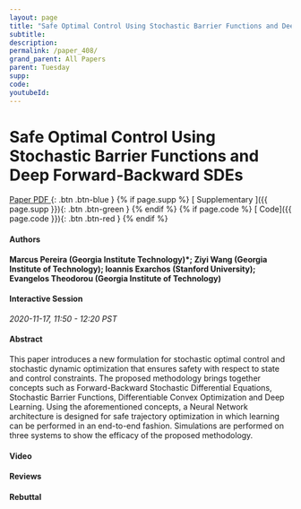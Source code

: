 ```yaml
---
layout: page
title: "Safe Optimal Control Using Stochastic Barrier Functions and Deep Forward-Backward SDEs"
subtitle: 
description:
permalink: /paper_408/
grand_parent: All Papers
parent: Tuesday
supp: 
code: 
youtubeId: 
---
```


# Safe Optimal Control Using Stochastic Barrier Functions and Deep Forward-Backward SDEs

[<i class="fa fa-file-text-o" aria-hidden="true"></i> Paper PDF ](https://drive.google.com/file/d/1JdOIxUzygGzleIAhG9Oxgpom41iZ5Yvp/view){: .btn .btn-blue } {% if page.supp %} [<i class="fa fa-file-text-o" aria-hidden="true"></i> Supplementary ]({{ page.supp }}){: .btn .btn-green } {% endif %} {% if page.code %} [<i class="fa fa-github" aria-hidden="true"></i> Code]({{ page.code }}){: .btn .btn-red }
{% endif %}

#### Authors
**Marcus Pereira (Georgia Institute  Technology)*; Ziyi Wang (Georgia Institute of Technology); Ioannis Exarchos (Stanford University); Evangelos Theodorou (Georgia Institute of Technology)**

#### Interactive Session
*2020-11-17, 11:50 - 12:20 PST*

#### Abstract
This paper introduces a new formulation for stochastic optimal control and stochastic  dynamic  optimization that ensures safety with respect to state and control constraints.  The proposed  methodology brings together concepts such as  Forward-Backward Stochastic Differential Equations,  Stochastic  Barrier Functions, Differentiable Convex Optimization and Deep Learning.  Using the aforementioned concepts, a Neural Network architecture is designed for safe trajectory optimization in which learning can be performed in  an end-to-end fashion. Simulations are performed on three systems to show the efficacy of the proposed methodology. 

#### Video 

#### Reviews

#### Rebuttal
